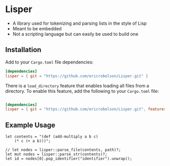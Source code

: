 # Lisper

- A library used for tokenizing and parsing lists in the style of Lisp
- Meant to be embedded
- Not a scripting language but can easily be used to build one

## Installation

Add to your `Cargo.toml` file dependencies:

```toml
[dependencies]
lisper = { git = "https://github.com/ericrobolson/Lisper.git" }
```

There is a `load_directory` feature that enables loading all files from a directory. To enable this feature, add the following to your `Cargo.toml` file:

```toml

[dependencies]
lisper = { git = "https://github.com/ericrobolson/Lisper.git", features=["load_directory"] }
```

## Example Usage

```
let contents = "(def (add-multiply a b c)
    (* c (+ a b)))";

// let nodes = lisper::parse_file(contents, path)?;
let mut nodes = lisper::parse_str(contents)?;
let id = nodes[0].pop_identifier("identifier").unwrap();
```

